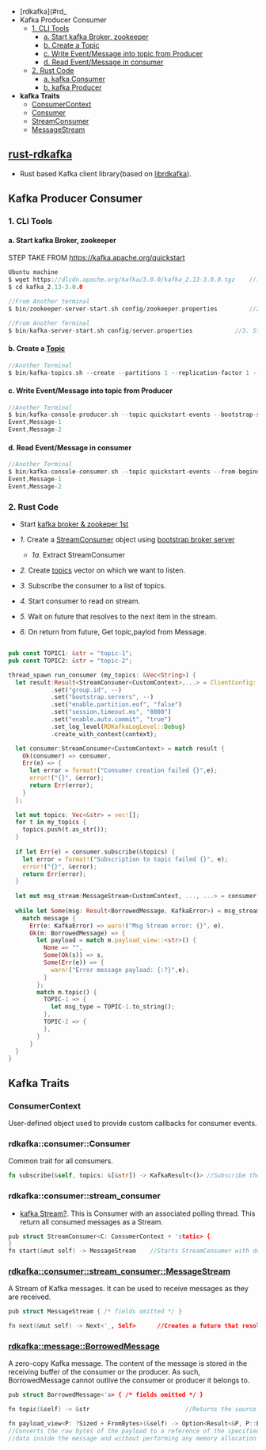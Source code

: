 - [rdkafka](#rd_
- Kafka Producer Consumer
  - [1. CLI Tools](#cl)
    - [a. Start kafka Broker, zookeeper](#s1)
    - [b. Create a Topic](#s2)
    - [c. Write Event/Message into topic from Producer](#s3)
    - [d. Read Event/Message in consumer](#s4)
  - [2. Rust Code](#rc)
    - [a. kafka Consumer](#rc1)
    - [b. kafka Producer](#rc2)
- **kafka Traits**
  - [ConsumerContext](#cc)
  - [Consumer](#con)
  - [StreamConsumer](#sc)
  - [MessageStream](#ms)

<a name=rd></a>
## [rust-rdkafka](https://docs.rs/rdkafka/0.8.1/rdkafka/index.html)
- Rust based Kafka client library(based on [librdkafka](/System-Design/Concepts/MOM_ESB/Apache_Kafka#lrdk)).

## Kafka Producer Consumer
<a name=c1></a>
### 1. CLI Tools
<a name=s1></a>
#### a. Start kafka Broker, zookeeper
STEP TAKE FROM https://kafka.apache.org/quickstart
```c
Ubuntu machine 
$ wget https://dlcdn.apache.org/kafka/3.0.0/kafka_2.13-3.0.0.tgz    //1. Get latest Kafka release and extract it
$ cd kafka_2.13-3.0.0

//From Another terminal
$ bin/zookeeper-server-start.sh config/zookeeper.properties         //2. Start ZooKeeper service. Soon, ZooKeeper will no longer be required by Apache Kafka

//From Another Terminal
$ bin/kafka-server-start.sh config/server.properties            //3. Start the Kafka broker service
```
<a name=s2></a>
#### b. Create a [Topic](/System-Design/Concepts/MOM_ESB/Apache_Kafka/README.md#tp)
```c
//Another Terminal
$ bin/kafka-topics.sh --create --partitions 1 --replication-factor 1 --topic quickstart-events --bootstrap-server localhost:9092
```
<a name=s3></a>
#### c. Write Event/Message into topic from Producer
```c
//Another Terminal
$ bin/kafka-console-producer.sh --topic quickstart-events --bootstrap-server localhost:9092
Event,Message-1
Event,Message-2
```
<a name=s4></a>
#### d. Read Event/Message in consumer
```c
//Another Terminal
$ bin/kafka-console-consumer.sh --topic quickstart-events --from-beginning --bootstrap-server localhost:9092
Event,Message-1
Event,Message-2
```

<a name=rc></a>
### 2. Rust Code
- Start [kafka broker & zookeper 1st](#s1)


- _1._ Create a [StreamConsumer](/System-Design/Concepts/MOM_ESB/Apache_Kafka#st) object using [bootstrap broker server](/System-Design/Concepts/MOM_ESB/Apache_Kafka#br)
  - _1a._ Extract StreamConsumer
- _2._ Create [topics](/System-Design/Concepts/MOM_ESB/Apache_Kafka/README.md#tp) vector on which we want to listen.
- _3._ Subscribe the consumer to a list of topics.
- _4._ Start consumer to read on stream.
- _5._ Wait on future that resolves to the next item in the stream.
- _6._ On return from future, Get topic,paylod from Message.
```rs

pub const TOPIC1: &str = "topic-1";
pub const TOPIC2: &str = "topic-2";

thread_spawn run_consumer (my_topics: &Vec<String>) {
  let result:Result<StreamConsumer<CustomContext>,...> = ClientConfig::new()                  //1
            .set("group.id", --)
            .set("bootstrap.servers", --)
            .set("enable.partition.eof", "false")
            .set("session.timeout.ms", "8000")
            .set("enable.auto.commit", "true")
            .set_log_level(RDKafkaLogLevel::Debug)
            .create_with_context(context);

  let consumer:StreamConsumer<CustomContext> = match result {                   //1a
    Ok(consumer) => consumer,
    Err(e) => {
      let error = format!("Consumer creation failed {}",e);
      error!("{}", &error);
      return Err(error);
    }
  };
  
  let mut topics: Vec<&str> = vec![];
  for t in my_topics {                                                         //2
    topics.push(t.as_str());
  }
  
  if let Err(e) = consumer.subscribe(&topics) {                                 //3
    let error = format!("Subscription to topic failed {}", e);
    error!("{}", &error);
    return Err(error);
  }
  
  let mut msg_stream:MessageStream<CustomContext, ..., ...> = consumer.start(); //4
  
  while let Some(msg: Result<BorrowedMessage, KafkaError>) = msg_stream.next().await {  //5
    match message {
      Err(e: KafkaError) => warn!("Msg Stream error: {}", e),
      Ok(m: BorrowedMessage) => {
        let payload = match m.payload_view::<str>() {                     //6
          None => "",
          Some(Ok(s)) => s,
          Some(Err(e)) => {
            warn!("Error message payload: {:?}",e);
          }
        };
        match m.topic() {                                                       
          TOPIC-1 => {
            let msg_type = TOPIC-1.to_string();                           //
          },
          TOPIC-2 => {
          },
        }
      }
  }
}
```

## Kafka Traits
<a name=cc></a>
### ConsumerContext
User-defined object used to provide custom callbacks for consumer events. 
<a name=con></a>
### rdkafka::consumer::Consumer
Common trait for all consumers.
```rs
fn subscribe(&self, topics: &[&str]) -> KafkaResult<()> //Subscribe the consumer to a list of topics.
```
<a name=sc></a>
### rdkafka::consumer::stream_consumer
- [kafka Stream?](/System-Design/Concepts/MOM_ESB/Apache_Kafka/README.md#st). This is Consumer with an associated polling thread. This return all consumed messages as a Stream.
```c
pub struct StreamConsumer<C: ConsumerContext + 'static> {
}
fn start(&mut self) -> MessageStream    //Starts StreamConsumer with default configuration(100ms polling interval and no NoMessageReceived notifications).
```
<a name=ms></a>
### [rdkafka::consumer::stream_consumer::MessageStream](https://docs.rs/rdkafka/0.10.0/rdkafka/consumer/stream_consumer/struct.MessageStream.html)
A Stream of Kafka messages. It can be used to receive messages as they are received.
```c
pub struct MessageStream { /* fields omitted */ }

fn next(&mut self) -> Next<'_, Self>      //Creates a future that resolves to the next item in the stream.
```
<a name=bm></a>
### [rdkafka::message::BorrowedMessage](https://docs.rs/rdkafka/0.14.0/rdkafka/message/struct.BorrowedMessage.html)
A zero-copy Kafka message. The content of the message is stored in the receiving buffer of the consumer or the producer. As such, BorrowedMessage cannot outlive the consumer or producer it belongs to.
```c
pub struct BorrowedMessage<'a> { /* fields omitted */ }

fn topic(&self) -> &str                           //Returns the source topic of the message.

fn payload_view<P: ?Sized + FromBytes>(&self) -> Option<Result<&P, P::Error>>
//Converts the raw bytes of the payload to a reference of the specified type, that points to the same
//data inside the message and without performing any memory allocation
```
